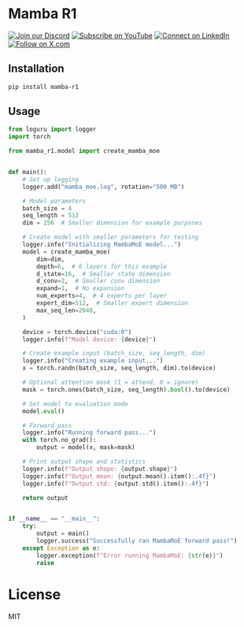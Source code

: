 # Mamba R1

[![Join our Discord](https://img.shields.io/badge/Discord-Join%20our%20server-5865F2?style=for-the-badge&logo=discord&logoColor=white)](https://discord.gg/swarms) [![Subscribe on YouTube](https://img.shields.io/badge/YouTube-Subscribe-red?style=for-the-badge&logo=youtube&logoColor=white)](https://www.youtube.com/@kyegomez3242) [![Connect on LinkedIn](https://img.shields.io/badge/LinkedIn-Connect-blue?style=for-the-badge&logo=linkedin&logoColor=white)](https://www.linkedin.com/in/kye-g-38759a207/) [![Follow on X.com](https://img.shields.io/badge/X.com-Follow-1DA1F2?style=for-the-badge&logo=x&logoColor=white)](https://x.com/kyegomezb)


## Installation

```bash
pip install mamba-r1
```

## Usage

```python
from loguru import logger
import torch

from mamba_r1.model import create_mamba_moe


def main():
    # Set up logging
    logger.add("mamba_moe.log", rotation="500 MB")

    # Model parameters
    batch_size = 4
    seq_length = 512
    dim = 256  # Smaller dimension for example purposes

    # Create model with smaller parameters for testing
    logger.info("Initializing MambaMoE model...")
    model = create_mamba_moe(
        dim=dim,
        depth=6,  # 6 layers for this example
        d_state=16,  # Smaller state dimension
        d_conv=2,  # Smaller conv dimension
        expand=1,  # No expansion
        num_experts=4,  # 4 experts per layer
        expert_dim=512,  # Smaller expert dimension
        max_seq_len=2048,
    )

    device = torch.device("cuda:0")
    logger.info(f"Model device: {device}")

    # Create example input (batch_size, seq_length, dim)
    logger.info("Creating example input...")
    x = torch.randn(batch_size, seq_length, dim).to(device)

    # Optional attention mask (1 = attend, 0 = ignore)
    mask = torch.ones(batch_size, seq_length).bool().to(device)

    # Set model to evaluation mode
    model.eval()

    # Forward pass
    logger.info("Running forward pass...")
    with torch.no_grad():
        output = model(x, mask=mask)

    # Print output shape and statistics
    logger.info(f"Output shape: {output.shape}")
    logger.info(f"Output mean: {output.mean().item():.4f}")
    logger.info(f"Output std: {output.std().item():.4f}")

    return output


if __name__ == "__main__":
    try:
        output = main()
        logger.success("Successfully ran MambaMoE forward pass!")
    except Exception as e:
        logger.exception(f"Error running MambaMoE: {str(e)}")
        raise

```

# License
MIT
